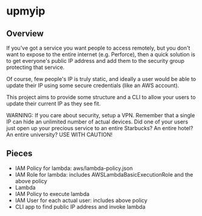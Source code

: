 # upmyip

## Overview

If you've got a service you want people to access remotely, but you don't want to expose to the entire internet (e.g. Perforce), then a quick solution is to get everyone's public IP address and add them to the security group protecting that service.

Of course, few people's IP is truly static, and ideally a user would be able to update their IP using some secure credentials (like an AWS account).

This project aims to provide some structure and a CLI to allow your users to update their current IP as they see fit.

WARNING: If you care about security, setup a VPN. Remember that a single IP can hide an unlimited number of actual devices. Did one of your users just open up your precious service to an entire Starbucks? An entire hotel? An entire university? USE WITH CAUTION!

## Pieces

- IAM Policy for lambda: aws/lambda-policy.json
- IAM Role for lambda: includes AWSLambdaBasicExecutionRole and the above policy
- Lambda
- IAM Policy to execute lambda
- IAM User for each actual user: includes above policy
- CLI app to find public IP address and invoke lambda
